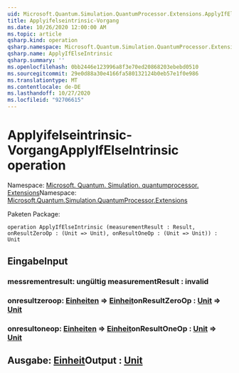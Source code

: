 ```yaml
---
uid: Microsoft.Quantum.Simulation.QuantumProcessor.Extensions.ApplyIfElseIntrinsic
title: Applyifelseintrinsic-Vorgang
ms.date: 10/26/2020 12:00:00 AM
ms.topic: article
qsharp.kind: operation
qsharp.namespace: Microsoft.Quantum.Simulation.QuantumProcessor.Extensions
qsharp.name: ApplyIfElseIntrinsic
qsharp.summary: ''
ms.openlocfilehash: 0bb2446e123996a8f3e70ed20868203ebebd0510
ms.sourcegitcommit: 29e0d88a30e4166fa580132124b0eb57e1f0e986
ms.translationtype: MT
ms.contentlocale: de-DE
ms.lasthandoff: 10/27/2020
ms.locfileid: "92706615"
---
```

# <a name="applyifelseintrinsic-operation"></a><span data-ttu-id="a0599-102">Applyifelseintrinsic-Vorgang</span><span class="sxs-lookup"><span data-stu-id="a0599-102">ApplyIfElseIntrinsic operation</span></span>

<span data-ttu-id="a0599-103">Namespace: [Microsoft. Quantum. Simulation. quantumprocessor. Extensions](xref:Microsoft.Quantum.Simulation.QuantumProcessor.Extensions)</span><span class="sxs-lookup"><span data-stu-id="a0599-103">Namespace: [Microsoft.Quantum.Simulation.QuantumProcessor.Extensions](xref:Microsoft.Quantum.Simulation.QuantumProcessor.Extensions)</span></span>

<span data-ttu-id="a0599-104">Paketen [](https://nuget.org/packages/)</span><span class="sxs-lookup"><span data-stu-id="a0599-104">Package: [](https://nuget.org/packages/)</span></span>




```qsharp
operation ApplyIfElseIntrinsic (measurementResult : Result, onResultZeroOp : (Unit => Unit), onResultOneOp : (Unit => Unit)) : Unit
```


## <a name="input"></a><span data-ttu-id="a0599-105">Eingabe</span><span class="sxs-lookup"><span data-stu-id="a0599-105">Input</span></span>

### <a name="measurementresult--__invalidresult__"></a><span data-ttu-id="a0599-106">messrementresult: __ungültig <Result>__</span><span class="sxs-lookup"><span data-stu-id="a0599-106">measurementResult : __invalid<Result>__</span></span>




### <a name="onresultzeroop--unit--unit"></a><span data-ttu-id="a0599-107">onresultzeroop: [Einheiten](xref:microsoft.quantum.lang-ref.unit) => [Einheit](xref:microsoft.quantum.lang-ref.unit)</span><span class="sxs-lookup"><span data-stu-id="a0599-107">onResultZeroOp : [Unit](xref:microsoft.quantum.lang-ref.unit) => [Unit](xref:microsoft.quantum.lang-ref.unit)</span></span> 




### <a name="onresultoneop--unit--unit"></a><span data-ttu-id="a0599-108">onresultoneop: [Einheiten](xref:microsoft.quantum.lang-ref.unit) => [Einheit](xref:microsoft.quantum.lang-ref.unit)</span><span class="sxs-lookup"><span data-stu-id="a0599-108">onResultOneOp : [Unit](xref:microsoft.quantum.lang-ref.unit) => [Unit](xref:microsoft.quantum.lang-ref.unit)</span></span> 





## <a name="output--unit"></a><span data-ttu-id="a0599-109">Ausgabe: [Einheit](xref:microsoft.quantum.lang-ref.unit)</span><span class="sxs-lookup"><span data-stu-id="a0599-109">Output : [Unit](xref:microsoft.quantum.lang-ref.unit)</span></span>

